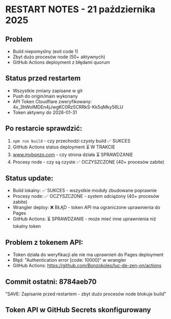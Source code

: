 # RESTART NOTES - 21 października 2025

## Problem

- Build niepomyślny (exit code 1)
- Zbyt dużo procesów node (50+ aktywnych)
- GitHub Actions deployment z błędami quorum

## Status przed restartem

- Wszystkie zmiany zapisane w git
- Push do origin/main wykonany
- API Token Cloudflare zweryfikowany: 4x_3hWoIMDEn4jJwgKC0Rz5CRRkS-Kk5qMky56LU
- Token aktywny do 2026-01-31

## Po restarcie sprawdzić:

1. `npm run build` - czy przechodzi czysty build ✅ SUKCES
2. GitHub Actions status deployment ⏳ W TRAKCIE
3. www.mybonzo.com - czy strona działa ⏳ SPRAWDZANIE
4. Procesy node - czy są czyste ✅ OCZYSZCZONE (40+ procesów zabite)

## Status update:

- Build lokalny: ✅ SUKCES - wszystkie moduły zbudowane poprawnie
- Procesy node: ✅ OCZYSZCZONE - system odciążony (40+ procesów zabite)
- Wrangler deploy: ❌ BŁĄD - token API ma ograniczone uprawnienia do Pages
- GitHub Actions: ⏳ SPRAWDZANIE - może mieć inne uprawnienia niż lokalny token

## Problem z tokenem API:

- Token działa do weryfikacji ale nie ma uprawnień do Pages deployment
- Błąd: "Authentication error [code: 10000]" w wrangler
- GitHub Actions: https://github.com/Bonzokoles/luc-de-zen-on/actions

## Commit ostatni: 8784aeb70

"SAVE: Zapisanie przed restartem - zbyt dużo procesów node blokuje build"

## Token API w GitHub Secrets skonfigurowany
